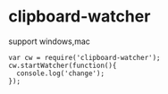 # clipboard-watcher
support windows,mac


    var cw = require('clipboard-watcher');
    cw.startWatcher(function(){
      console.log('change');
    });
    
    
